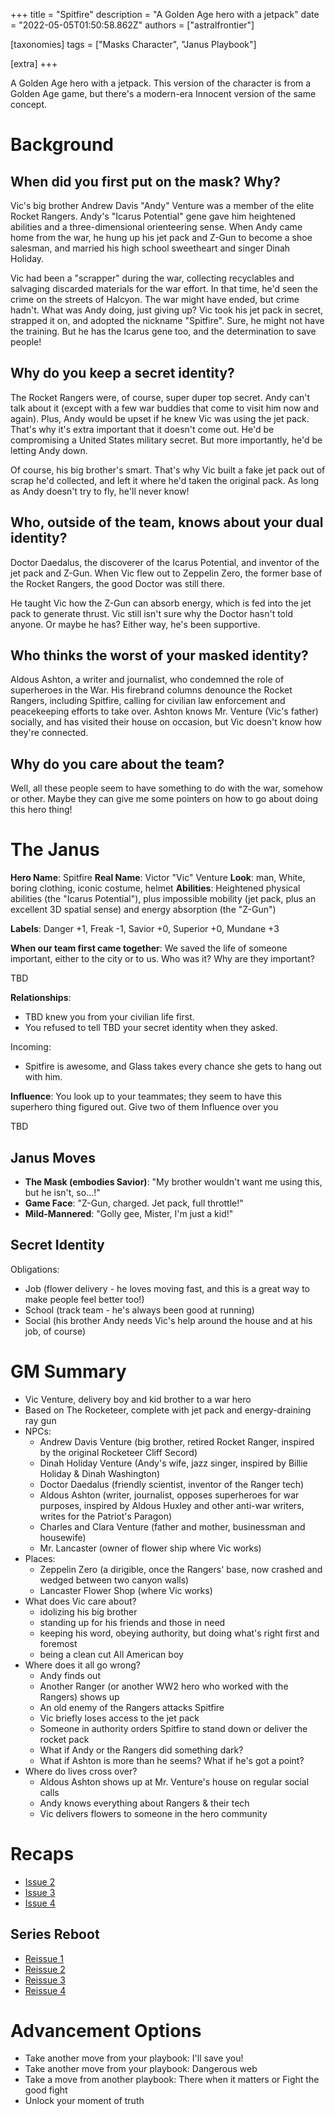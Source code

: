 +++
title = "Spitfire"
description = "A Golden Age hero with a jetpack"
date = "2022-05-05T01:50:58.862Z"
authors = ["astralfrontier"]

[taxonomies]
tags = ["Masks Character", "Janus Playbook"]

[extra]
+++

A Golden Age hero with a jetpack. This version of the character is from a Golden Age game, but there's a modern-era Innocent version of the same concept.

<!-- more -->

# Background

## When did you first put on the mask? Why?

Vic's big brother Andrew Davis "Andy" Venture was a member of the elite Rocket Rangers. Andy's "Icarus Potential" gene gave him heightened abilities and a three-dimensional orienteering sense. When Andy came home from the war, he hung up his jet pack and Z-Gun to become a shoe salesman, and married his high school sweetheart and singer Dinah Holiday.

Vic had been a "scrapper" during the war, collecting recyclables and salvaging discarded materials for the war effort. In that time, he'd seen the crime on the streets of Halcyon. The war might have ended, but crime hadn't. What was Andy doing, just giving up? Vic took his jet pack in secret, strapped it on, and adopted the nickname "Spitfire". Sure, he might not have the training. But he has the Icarus gene too, and the determination to save people!

## Why do you keep a secret identity?

The Rocket Rangers were, of course, super duper top secret. Andy can't talk about it (except with a few war buddies that come to visit him now and again). Plus, Andy would be upset if he knew Vic was using the jet pack. That's why it's extra important that it doesn't come out. He'd be compromising a United States military secret. But more importantly, he'd be letting Andy down.

Of course, his big brother's smart. That's why Vic built a fake jet pack out of scrap he'd collected, and left it where he'd taken the original pack. As long as Andy doesn't try to fly, he'll never know!

## Who, outside of the team, knows about your dual identity?
Doctor Daedalus, the discoverer of the Icarus Potential, and inventor of the jet pack and Z-Gun. When Vic flew out to Zeppelin Zero, the former base of the Rocket Rangers, the good Doctor was still there. 

He taught Vic how the Z-Gun can absorb energy, which is fed into the jet pack to generate thrust. Vic still isn't sure why the Doctor hasn't told anyone. Or maybe he has? Either way, he's been supportive.

## Who thinks the worst of your masked identity?
Aldous Ashton, a writer and journalist, who condemned the role of superheroes in the War. His firebrand columns denounce the Rocket Rangers, including Spitfire, calling for civilian law enforcement and peacekeeping efforts to take over. Ashton knows Mr. Venture (Vic's father) socially, and has visited their house on occasion, but Vic doesn't know how they're connected.

## Why do you care about the team?
Well, all these people seem to have something to do with the war, somehow or other. Maybe they can give me some pointers on how to go about doing this hero thing!

# The Janus
**Hero Name**: Spitfire
**Real Name**: Victor "Vic" Venture
**Look**: man, White, boring clothing, iconic costume, helmet
**Abilities**: Heightened physical abilities (the "Icarus Potential"), plus impossible mobility (jet pack, plus an excellent 3D spatial sense) and energy absorption (the "Z-Gun")

**Labels**: Danger +1, Freak -1, Savior +0, Superior +0, Mundane +3

**When our team first came together**: We saved the life of someone important, either to the city or to us. Who was it? Why are they 
important?

TBD

**Relationships**:
- TBD knew you from your civilian life first.
- You refused to tell TBD your secret identity when they asked.

Incoming:
- Spitfire is awesome, and Glass takes every chance she gets to hang out with him.

**Influence**: You look up to your teammates; they seem to have this superhero thing figured out. Give two of them Influence over you

TBD

## Janus Moves

- **The Mask (embodies Savior)**: "My brother wouldn't want me using this, but he isn't, so...!"
- **Game Face**: "Z-Gun, charged. Jet pack, full throttle!"
- **Mild-Mannered**: "Golly gee, Mister, I'm just a kid!"

## Secret Identity

Obligations:

- Job (flower delivery - he loves moving fast, and this is a great way to make people feel better too!)
- School (track team - he's always been good at running)
- Social (his brother Andy needs Vic's help around the house and at his job, of course)

# GM Summary

* Vic Venture, delivery boy and kid brother to a war hero
* Based on The Rocketeer, complete with jet pack and energy-draining ray gun
* NPCs:
  * Andrew Davis Venture (big brother, retired Rocket Ranger, inspired by the original Rocketeer Cliff Secord)
  * Dinah Holiday Venture (Andy's wife, jazz singer, inspired by Billie Holiday & Dinah Washington)
  * Doctor Daedalus (friendly scientist, inventor of the Ranger tech)
  * Aldous Ashton (writer, journalist, opposes superheroes for war purposes, inspired by Aldous Huxley and other anti-war writers, writes for the Patriot's Paragon)
  * Charles and Clara Venture (father and mother, businessman and housewife)
  * Mr. Lancaster (owner of flower ship where Vic works)
* Places:
  * Zeppelin Zero (a dirigible, once the Rangers' base, now crashed and wedged between two canyon walls)
  * Lancaster Flower Shop (where Vic works)
* What does Vic care about?
  * idolizing his big brother
  * standing up for his friends and those in need
  * keeping his word, obeying authority, but doing what's right first and foremost
  * being a clean cut All American boy
* Where does it all go wrong?
  * Andy finds out
  * Another Ranger (or another WW2 hero who worked with the Rangers) shows up
  * An old enemy of the Rangers attacks Spitfire
  * Vic briefly loses access to the jet pack
  * Someone in authority orders Spitfire to stand down or deliver the rocket pack
  * What if Andy or the Rangers did something dark?
  * What if Ashton is more than he seems? What if he's got a point?
* Where do lives cross over?
  * Aldous Ashton shows up at Mr. Venture's house on regular social calls
  * Andy knows everything about Rangers & their tech
  * Vic delivers flowers to someone in the hero community
  
# Recaps

* [Issue 2](/compleat-villain/masks-heroes/spitfire/issue-2)
* [Issue 3](/compleat-villain/masks-heroes/spitfire/issue-3)
* [Issue 4](/compleat-villain/masks-heroes/spitfire/issue-4)

## Series Reboot

* [Reissue 1](/compleat-villain/masks-heroes/spitfire/reissue-1)
* [Reissue 2](/compleat-villain/masks-heroes/spitfire/reissue-2)
* [Reissue 3](/compleat-villain/masks-heroes/spitfire/reissue-3)
* [Reissue 4](/compleat-villain/masks-heroes/spitfire/reissue-4)

# Advancement Options

* Take another move from your playbook: I'll save you!
* Take another move from your playbook: Dangerous web
* Take a move from another playbook: There when it matters or Fight the good fight
* Unlock your moment of truth